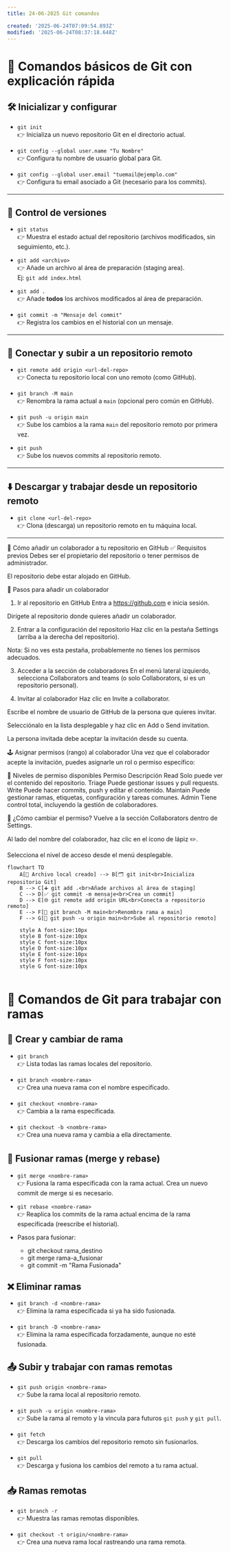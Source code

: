 ```yaml
---
title: 24-06-2025 Git comandos

created: '2025-06-24T07:09:54.893Z'
modified: '2025-06-24T08:37:18.648Z'
---
```



# 🧠 Comandos básicos de Git con explicación rápida

## 🛠️ Inicializar y configurar

- `git init`  
  👉 Inicializa un nuevo repositorio Git en el directorio actual.

- `git config --global user.name "Tu Nombre"`  
  👉 Configura tu nombre de usuario global para Git.

- `git config --global user.email "tuemail@ejemplo.com"`  
  👉 Configura tu email asociado a Git (necesario para los commits).

---

## 📁 Control de versiones

- `git status`  
  👉 Muestra el estado actual del repositorio (archivos modificados, sin seguimiento, etc.).

- `git add <archivo>`  
  👉 Añade un archivo al área de preparación (staging area).  
  Ej: `git add index.html`

- `git add .`  
  👉 Añade **todos** los archivos modificados al área de preparación.

- `git commit -m "Mensaje del commit"`  
  👉 Registra los cambios en el historial con un mensaje.

---

## 🔄 Conectar y subir a un repositorio remoto

- `git remote add origin <url-del-repo>`  
  👉 Conecta tu repositorio local con uno remoto (como GitHub).

- `git branch -M main`  
  👉 Renombra la rama actual a `main` (opcional pero común en GitHub).

- `git push -u origin main`  
  👉 Sube los cambios a la rama `main` del repositorio remoto por primera vez.

- `git push`  
  👉 Sube los nuevos commits al repositorio remoto.

---

## ⬇️ Descargar y trabajar desde un repositorio remoto

- `git clone <url-del-repo>`  
  👉 Clona (descarga) un repositorio remoto en tu máquina local.

---



🤝 Cómo añadir un colaborador a tu repositorio en GitHub
✅ Requisitos previos
Debes ser el propietario del repositorio o tener permisos de administrador.

El repositorio debe estar alojado en GitHub.

👣 Pasos para añadir un colaborador
1. Ir al repositorio en GitHub
Entra a https://github.com e inicia sesión.

Dirígete al repositorio donde quieres añadir un colaborador.

2. Entrar a la configuración del repositorio
Haz clic en la pestaña Settings (arriba a la derecha del repositorio).

Nota: Si no ves esta pestaña, probablemente no tienes los permisos adecuados.

3. Acceder a la sección de colaboradores
En el menú lateral izquierdo, selecciona Collaborators and teams (o solo Collaborators, si es un repositorio personal).

4. Invitar al colaborador
Haz clic en Invite a collaborator.

Escribe el nombre de usuario de GitHub de la persona que quieres invitar.

Selecciónalo en la lista desplegable y haz clic en Add o Send invitation.

La persona invitada debe aceptar la invitación desde su cuenta.

🕹️ Asignar permisos (rango) al colaborador
Una vez que el colaborador acepte la invitación, puedes asignarle un rol o permiso específico:

🔐 Niveles de permiso disponibles
Permiso	Descripción
Read	Solo puede ver el contenido del repositorio.
Triage	Puede gestionar issues y pull requests.
Write	Puede hacer commits, push y editar el contenido.
Maintain	Puede gestionar ramas, etiquetas, configuración y tareas comunes.
Admin	Tiene control total, incluyendo la gestión de colaboradores.

📌 ¿Cómo cambiar el permiso?
Vuelve a la sección Collaborators dentro de Settings.

Al lado del nombre del colaborador, haz clic en el ícono de lápiz ✏️.

Selecciona el nivel de acceso desde el menú desplegable.

```mermaid
flowchart TD
    A[📂 Archivo local creado] --> B[🗂️ git init<br>Inicializa repositorio Git]
    B --> C[➕ git add .<br>Añade archivos al área de staging]
    C --> D[✅ git commit -m mensaje<br>Crea un commit]
    D --> E[🌐 git remote add origin URL<br>Conecta a repositorio remoto]
    E --> F[🌱 git branch -M main<br>Renombra rama a main]
    F --> G[🚀 git push -u origin main<br>Sube al repositorio remoto]

    style A font-size:10px
    style B font-size:10px
    style C font-size:10px
    style D font-size:10px
    style E font-size:10px
    style F font-size:10px
    style G font-size:10px


```




# 🌿 Comandos de Git para trabajar con ramas


## 🔀 Crear y cambiar de rama

- `git branch`  
  👉 Lista todas las ramas locales del repositorio.

- `git branch <nombre-rama>`  
  👉 Crea una nueva rama con el nombre especificado.

- `git checkout <nombre-rama>`  
  👉 Cambia a la rama especificada.

- `git checkout -b <nombre-rama>`  
  👉 Crea una nueva rama y cambia a ella directamente.

## 🔁 Fusionar ramas (merge y rebase)

- `git merge <nombre-rama>`  
  👉 Fusiona la rama especificada con la rama actual. Crea un nuevo commit de merge si es necesario.

- `git rebase <nombre-rama>`  
  👉 Reaplica los commits de la rama actual encima de la rama especificada (reescribe el historial).

- Pasos para fusionar:
  - git checkout rama_destino
  - git merge    rama-a_fusionar
  - git commit -m "Rama Fusionada"
## ❌ Eliminar ramas

- `git branch -d <nombre-rama>`  
  👉 Elimina la rama especificada si ya ha sido fusionada.

- `git branch -D <nombre-rama>`  
  👉 Elimina la rama especificada forzadamente, aunque no esté fusionada.

## 📤 Subir y trabajar con ramas remotas

- `git push origin <nombre-rama>`  
  👉 Sube la rama local al repositorio remoto.

- `git push -u origin <nombre-rama>`  
  👉 Sube la rama al remoto y la vincula para futuros `git push` y `git pull`.

- `git fetch`  
  👉 Descarga los cambios del repositorio remoto sin fusionarlos.

- `git pull`  
  👉 Descarga y fusiona los cambios del remoto a tu rama actual.

## 📥 Ramas remotas

- `git branch -r`  
  👉 Muestra las ramas remotas disponibles.

- `git checkout -t origin/<nombre-rama>`  
  👉 Crea una nueva rama local rastreando una rama remota.









